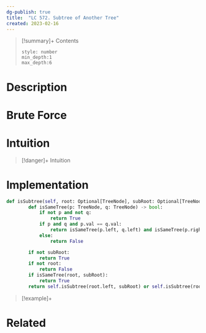 ```yaml
---
dg-publish: true
title:  "LC 572. Subtree of Another Tree"
created: 2023-02-16
---
```


>[!summary]+ Contents
>```toc
>style: number
>min_depth:1
>max_depth:6
>```

# Description

# Brute Force
# Intuition

>[!danger]+ Intuition

# Implementation
```python
def isSubtree(self, root: Optional[TreeNode], subRoot: Optional[TreeNode]) -> bool:
        def isSameTree(p: TreeNode, q: TreeNode) -> bool:
            if not p and not q:
                return True
            if p and q and p.val == q.val:
                return isSameTree(p.left, q.left) and isSameTree(p.right, q.right)
            else:
                return False

        if not subRoot:
            return True
        if not root:
            return False
        if isSameTree(root, subRoot):
            return True
        return self.isSubtree(root.left, subRoot) or self.isSubtree(root.right, subRoot)
```

>[!example]+ 


# Related
